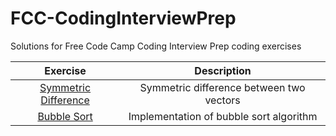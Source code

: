 # FCC-CodingInterviewPrep
Solutions for Free Code Camp Coding Interview Prep coding exercises

|						Exercise						|				Description				 |
|:-----------------------------------------------------:|:--------------------------------------:|
|[Symmetric Difference](/Algorithms/SymmetricDifference)|Symmetric difference between two vectors|
|[Bubble Sort](/Algorithms/BubbleSort)					|Implementation of bubble sort algorithm |
